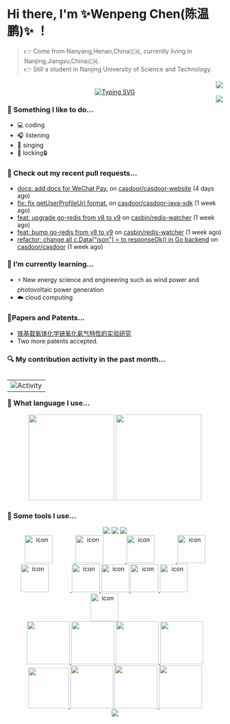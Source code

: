 # Hi there, I'm ✨Wenpeng Chen(陈温鹏)✨ ！

> 👉 Come from Nanyang,Henan,China🇨🇳, currently living in Nanjing,Jiangsu,China🇨🇳.  
> 👉 Still a student in Nanjing University of Science and Technology.  

<div align="right"> <img src="https://visitor-badge.glitch.me/badge?page_id=Wrapping-2000" /> </div>

<div align="center">
  <a href="https://www.runoob.com/go/go-tutorial.html">
    <img src="https://readme-typing-svg.demolab.com?font=Fira+Code&pause=1000&width=435&lines=fmt.Println(%22Hello%2C%20World%22)&center=true&size=27" alt="Typing SVG" />
  </a>
</div>

<img align="right" src="https://github-readme-stats.vercel.app/api?username=Wrapping-2000&show_icons=true&icon_color=9932cd&text_color=a8a8a8&bg_color=13161B&hide_title=false&hide_border=true" />

### 🌈 Something I like to do...
- 💻 coding
- 🎧 listening
- 🎤 singing
- 💃 locking🔒

### 🔨 Check out my recent pull requests...

- [docs: add docs for WeChat Pay.](https://github.com/casdoor/casdoor-website/pull/452) on [casdoor/casdoor-website](https://github.com/casdoor/casdoor-website) (4 days ago)
- [fix: fix getUserProfileUrl format.](https://github.com/casdoor/casdoor-java-sdk/pull/41) on [casdoor/casdoor-java-sdk](https://github.com/casdoor/casdoor-java-sdk) (1 week ago)
- [feat: upgrade go-redis from v8 to v9](https://github.com/casbin/redis-watcher/pull/46) on [casbin/redis-watcher](https://github.com/casbin/redis-watcher) (1 week ago)
- [feat: bump go-redis from v8 to v9](https://github.com/casbin/redis-watcher/pull/45) on [casbin/redis-watcher](https://github.com/casbin/redis-watcher) (1 week ago)
- [refactor: change all c.Data[&#34;json&#34;] = to responseOk() in Go backend](https://github.com/casdoor/casdoor/pull/1680) on [casdoor/casdoor](https://github.com/casdoor/casdoor) (1 week ago)

### 🌱 I’m currently learning...
- ⚡️ New energy science and engineering such as wind power and photovoltaic power generation
- ☁️ cloud computing

### 📃Papers and Patents... 
- [铁基载氧体化学链氧化氨气特性的实验研究](https://xueshu.baidu.com/usercenter/paper/show?paperid=1p7m0c40dn1a04e0491y08w09j317716&site=xueshu_se)
- Two more patents accepted.

### 🔍 My contribution activity in the past month...
<table align="right">
  <tr>
    <td><img src="https://github-readme-activity-graph.cyclic.app/graph?username=Wrapping-2000&theme=xcode&bg_color=FF000000&hide_border=true" alt="Activity"/></td>
  </tr>
</table>

### 📝 What language I use...
<div align="center">
  <img height="200" src="https://github-readme-stats-git-masterrstaa-rickstaa.vercel.app/api/top-langs/?username=Wrapping-2000&hide_title=false&hide_border=true&layout=compact&langs_count=6&text_color=a8a8a8&icon_color=9932cd&bg_color=13161B" />
  <a href="https://leetcode.cn/problemset/all/" >
    <img height="200" src="https://img-blog.csdnimg.cn/11430e63c9bb407ca0a2fa3edd2939b4.gif" />
  </a>
</div>

  
  

### 🔧 Some tools I use...
<div align="center" >

  <div align="center" >
    <a href="https://www.apple.com.cn/"><img src="https://shields.io/badge/macOS-1E2021?logo=apple&style=flat" /></a>
    <a href="https://www.apple.com.cn/"><img src="https://shields.io/badge/iOS-1E2021?logo=apple&style=flat" /></a>
    <a href="https://www.microsoft.com/zh-cn/windows/"><img src="https://img.shields.io/badge/Windows-0078D6?logo=windows&logoColor=fff&style=flat" /></a>
  </div>
  
  <div align="center" >
    <a href="https://kubernetes.io/zh-cn/" >
      <img src="https://techstack-generator.vercel.app/kubernetes-icon.svg" alt="icon" width="65" style="width: 65px; height: 65px; margin-right: 50px; margin-bottom: 0px;" />
    </a>
    <a href="https://developer.mozilla.org/zh-CN/docs/Web/JavaScript" >
      <img src="https://techstack-generator.vercel.app/js-icon.svg" alt="icon" width="65" style="width: 65px; height: 65px; margin-right: 50px; margin-bottom: 0px;" />
    </a>
    <a href="https://www.mysql.com/" >
      <img src="https://techstack-generator.vercel.app/mysql-icon.svg" alt="icon" width="65" style="width: 65px; height: 65px; margin-right: 50px; margin-bottom: 0px;" />
    </a>
    <a href="https://webpack.docschina.org/" >
      <img src="https://techstack-generator.vercel.app/webpack-icon.svg" alt="icon" width="65" style="width: 65px; height: 65px; margin-right: 0px; margin-bottom: 0px;" />
    </a>
    <a href="https://www.docker.com/why-docker/" >
      <img src="https://techstack-generator.vercel.app/docker-icon.svg" alt="icon" width="65" style="width: 65px; height: 65px; margin-right: 50px; margin-bottom: 0px;" /> 
    </a>
    <a href="https://cplusplus.com/" >
      <img src="https://techstack-generator.vercel.app/cpp-icon.svg" alt="icon" width="65" style="width: 65px; height: 65px; margin-right: 0px; margin-bottom: 0px;" />
    </a>
    <a href="https://www.java.com/zh-CN/" >
      <img src="https://techstack-generator.vercel.app/java-icon.svg" alt="icon" width="65" style="width: 65px; height: 65px; margin-right: 0px; margin-bottom: 0px;" />
    </a>
    <a href="https://zh-hans.eslint.org/" >
      <img src="https://techstack-generator.vercel.app/eslint-icon.svg" alt="icon" width="65" style="width: 65px; height: 65px; margin-right: 0px; margin-bottom: 0px;" />
    </a>
    <a href="https://docs.djangoproject.com/zh-hans/4.1/" >
      <img src="https://techstack-generator.vercel.app/django-icon.svg" alt="icon" width="65" style="width: 65px; height: 65px; margin-right: 50px; margin-bottom: 0px;" />
    </a>
    <a href="https://www.tslang.cn/" >
      <img src="https://techstack-generator.vercel.app/ts-icon.svg" alt="icon" width="65" style="width: 65px; height: 65px; margin-right: 50px; margin-bottom: 0px;" />
    </a>
  </div>

  <div align="center" >
    <a href="https://www.w3.org/html/zh/" >
      <img height="100" width="100" src="https://img-blog.csdnimg.cn/ae0533a463234d8b8d430fa22171b85d.webp">
    </a>
    <a href="https://www.w3.org/Style/CSS/Overview.en.html" >
      <img height="100" width="100" src="https://img-blog.csdnimg.cn/9d7a40c188f4480eae1dbf8b2282dc5c.webp">
    </a>
    <a href="https://code.visualstudio.com/" >
      <img height="100" width="100" src="https://img-blog.csdnimg.cn/b974d57972a341f4bbe45fdda327e6e1.webp">
    </a>
    <a href="https://react.dev/" >
      <img height="100" width="100" src="https://img-blog.csdnimg.cn/877b291e8ddd433e9f3d8544271194c9.webp">
    </a>
    <a href="https://cn.vuejs.org/" >
      <img height="95" width="95" src="https://img-blog.csdnimg.cn/143381e58c1047ff9ca5027530e21a2c.webp">
    </a>
    <a href="https://www.python.org/" >
      <img height="100" width="100" src="https://img-blog.csdnimg.cn/1418cc83015e423e86b7ba697dbae607.webp">
    </a>
    <a href="https://developer.mozilla.org/zh-CN/docs/Web/JavaScript" >
      <img height="100" width="100" src="https://img-blog.csdnimg.cn/fab97832810545aa9bb9d19f94c944e2.webp">
    </a>
    <a href="https://github.com/" >
      <img height="100" width="100" src="https://img-blog.csdnimg.cn/d222be657bca4494a4f1a7bd0cce978c.webp">
    </a>
  </div>

  <a href="https://xclient.info/s/c/dev/" >
    <img src="https://img-blog.csdnimg.cn/21809547ef714ab38b6d68315a63768e.png" /></div>
  </a>
</div>
